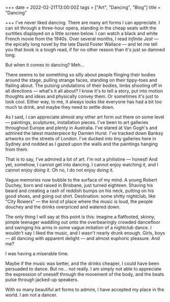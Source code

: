 +++
date = 2022-02-21T13:00:00Z
tags = ["Art", "Dancing", "Blog"]
title = "Dancing"

+++
I've never liked dancing. There are many art forms I can appreciate. I can sit through a three-hour opera, standing in the cheap seats with the surtitles displayed on a little screen below. I can watch a black and white French movie from the 1940s. Over several months, I read _Infinite Jest_ — the epically long novel by the late David Foster Wallace — and let me tell you that book is a tough read, if for no other reason than it's just so damned long.

But when it comes to dancing? Meh...

There seems to be something so silly about people flinging their bodies around the stage, pulling strange faces, standing on their tippy-toes and flailing about. The pulsing undulations of their bodies, limbs shooting off in all directions — what's it all about? I know it's to tell a story, put into motion thoughts and ideas and physically convey them. Or sometimes it's just to look cool. Either way, to me, it always looks like everyone has had a bit too much to drink, and maybe they need to settle down.

As I said, I can appreciate almost any other art form out there on some level — paintings, sculptures, installation pieces. I've been to art galleries throughout Europe and plenty in Australia. I've stared at Van Gogh's and admired the latest masterpiece by Damien Hurst. I've tracked down Banksy artworks on the streets of London. I've ducked into tiny galleries here in Sydney and nodded as I gazed upon the walls and the paintings hanging from them.

That is to say, I've admired a lot of art. I'm not a philistine — honest! And yet, somehow, I cannot get into dancing. I cannot enjoy watching it, and I cannot enjoy _doing_ it. Oh no, I do not enjoy doing it.

Vague memories now bubble to the surface of my mind. A young Robert Duchey, born and raised in Brisbane, just turned eighteen. Shaving his beard and creating a rash of reddish bumps on his neck, putting on his good shoes, and going out shirt. Destination: some shitty nightclub, like "City Rowers" — the kind of place where the music is loud, the people douchey and the drinks overpriced and watered down.

The only thing I will say at this point is this: imagine a flatfooted, skinny, pimple teenager waddling out onto the overbearingly crowded dancefloor and swinging his arms in some vague imitation of a nightclub dance. I wouldn't say I liked the music, and I wasn't nearly drunk enough. Girls, boys — all dancing with apparent delight — and almost euphoric pleasure. And me?

I was having a miserable time. 

Maybe if the music was better, and the drinks cheaper, I could have been persuaded to dance. But no... not really. I am simply not able to appreciate the expression of oneself through the movement of the body, and the beats pulse through jacked-up speakers.

With so many beautiful art forms to admire, I have accepted my place in the world. I am not a dancer. 